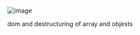 ![image](https://github.com/user-attachments/assets/c6c8e4dc-58e0-4f5d-8312-25e5d17959c5)

dom and destructuring of array and objests
